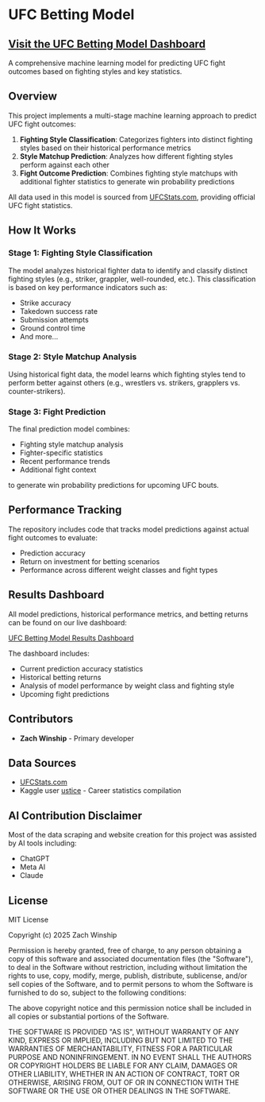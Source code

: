 # UFC Betting Model

## [Visit the UFC Betting Model Dashboard](https://ufc-betting-model-ff625a707d8d.herokuapp.com/results)

A comprehensive machine learning model for predicting UFC fight outcomes based on fighting styles and key statistics.

## Overview

This project implements a multi-stage machine learning approach to predict UFC fight outcomes:

1. **Fighting Style Classification**: Categorizes fighters into distinct fighting styles based on their historical performance metrics
2. **Style Matchup Prediction**: Analyzes how different fighting styles perform against each other
3. **Fight Outcome Prediction**: Combines fighting style matchups with additional fighter statistics to generate win probability predictions

All data used in this model is sourced from [UFCStats.com](https://www.ufcstats.com/), providing official UFC fight statistics.

## How It Works

### Stage 1: Fighting Style Classification
The model analyzes historical fighter data to identify and classify distinct fighting styles (e.g., striker, grappler, well-rounded, etc.). This classification is based on key performance indicators such as:
- Strike accuracy
- Takedown success rate
- Submission attempts
- Ground control time
- And more...

### Stage 2: Style Matchup Analysis
Using historical fight data, the model learns which fighting styles tend to perform better against others (e.g., wrestlers vs. strikers, grapplers vs. counter-strikers).

### Stage 3: Fight Prediction
The final prediction model combines:
- Fighting style matchup analysis
- Fighter-specific statistics
- Recent performance trends
- Additional fight context

to generate win probability predictions for upcoming UFC bouts.

## Performance Tracking

The repository includes code that tracks model predictions against actual fight outcomes to evaluate:
- Prediction accuracy
- Return on investment for betting scenarios
- Performance across different weight classes and fight types

## Results Dashboard

All model predictions, historical performance metrics, and betting returns can be found on our live dashboard:

[UFC Betting Model Results Dashboard](https://ufc-betting-model-ff625a707d8d.herokuapp.com/results)

The dashboard includes:
- Current prediction accuracy statistics
- Historical betting returns
- Analysis of model performance by weight class and fighting style
- Upcoming fight predictions

## Contributors

- **Zach Winship** - Primary developer

## Data Sources
- [UFCStats.com](https://www.ufcstats.com/)
- Kaggle user [ustice](https://www.kaggle.com/ustice) - Career statistics compilation

## AI Contribution Disclaimer
Most of the data scraping and website creation for this project was assisted by AI tools including:
- ChatGPT
- Meta AI
- Claude

## License

MIT License

Copyright (c) 2025 Zach Winship

Permission is hereby granted, free of charge, to any person obtaining a copy
of this software and associated documentation files (the "Software"), to deal
in the Software without restriction, including without limitation the rights
to use, copy, modify, merge, publish, distribute, sublicense, and/or sell
copies of the Software, and to permit persons to whom the Software is
furnished to do so, subject to the following conditions:

The above copyright notice and this permission notice shall be included in all
copies or substantial portions of the Software.

THE SOFTWARE IS PROVIDED "AS IS", WITHOUT WARRANTY OF ANY KIND, EXPRESS OR
IMPLIED, INCLUDING BUT NOT LIMITED TO THE WARRANTIES OF MERCHANTABILITY,
FITNESS FOR A PARTICULAR PURPOSE AND NONINFRINGEMENT. IN NO EVENT SHALL THE
AUTHORS OR COPYRIGHT HOLDERS BE LIABLE FOR ANY CLAIM, DAMAGES OR OTHER
LIABILITY, WHETHER IN AN ACTION OF CONTRACT, TORT OR OTHERWISE, ARISING FROM,
OUT OF OR IN CONNECTION WITH THE SOFTWARE OR THE USE OR OTHER DEALINGS IN THE
SOFTWARE.
